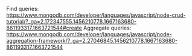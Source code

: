 Find queries: https://www.mongodb.com/developer/languages/javascript/node-crud-tutorial/?_ga=2.172347555.1456210778.1667163680-861193317.1663721544#create
Aggregate queries: https://www.mongodb.com/developer/languages/javascript/node-aggregation-framework/?_ga=2.27046845.1456210778.1667163680-861193317.1663721544
